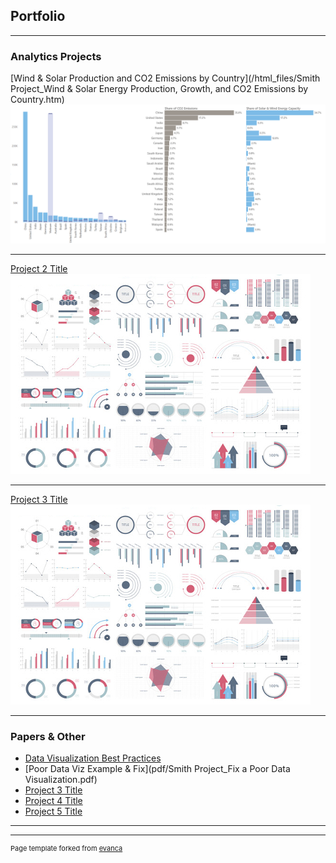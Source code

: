 ## Portfolio

---

### Analytics Projects 

[Wind & Solar Production and CO2 Emissions by Country](/html_files/Smith Project_Wind & Solar Energy Production, Growth, and CO2 Emissions by Country.htm)
<img src="images/Solar & Wind Thumbnail.png"/>

---
[Project 2 Title](/pdf/sample_presentation.pdf)
<img src="images/dummy_thumbnail.jpg?raw=true"/>

---
[Project 3 Title](http://example.com/)
<img src="images/dummy_thumbnail.jpg?raw=true"/>

---

### Papers & Other

- [Data Visualization Best Practices](http://example.com/)
- [Poor Data Viz Example & Fix](pdf/Smith Project_Fix a Poor Data Visualization.pdf)
- [Project 3 Title](http://example.com/)
- [Project 4 Title](http://example.com/)
- [Project 5 Title](http://example.com/)

---




---
<p style="font-size:11px">Page template forked from <a href="https://github.com/evanca/quick-portfolio">evanca</a></p>
<!-- Remove above link if you don't want to attibute -->
